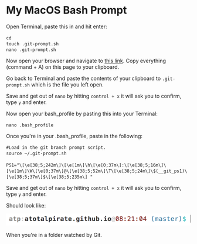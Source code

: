 My MacOS Bash Prompt
===========

Open Terminal, paste this in and hit enter:

```
cd
touch .git-prompt.sh
nano .git-prompt.sh
```

Now open your browser and navigate to [this link](https://raw.githubusercontent.com/git/git/master/contrib/completion/git-prompt.sh). Copy everything (command + A) on this page to your clipboard.

Go back to Terminal and paste the contents of your clipboard to `.git-prompt.sh` which is the file you left open.

Save and get out of `nano` by hitting `control + x` it will ask you to confirm, type `y` and enter.

Now open your bash_profile by pasting this into your Terminal:

```
nano .bash_profile
```

Once you're in your .bash_profile, paste in the following:

```
#Load in the git branch prompt script.
source ~/.git-prompt.sh

PS1="\[\e[38;5;242m\]\[\e[1m\]\h\[\e[0;37m\]:\[\e[38;5;16m\]\[\e[1m\]\W\[\e[0;37m\]@\[\e[38;5;52m\]\T\[\e[38;5;24m\]\$(__git_ps1)\[\e[38;5;37m\]$\[\e[38;5;235m\] "
```

Save and get out of `nano` by hitting `control + x` it will ask you to confirm, type `y` and enter.

Should look like: 

![Screenshot of my bash prompt](https://raw.githubusercontent.com/atotalpirate/bash_prompt/master/img.png)

When you're in a folder watched by Git.
